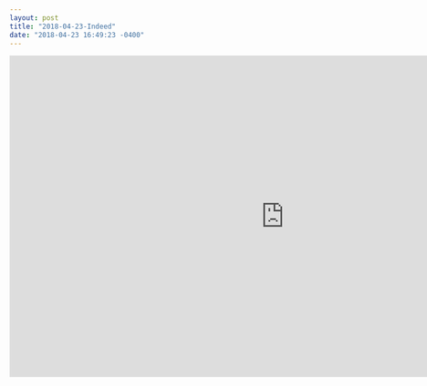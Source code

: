 ```yaml
---
layout: post
title: "2018-04-23-Indeed"
date: "2018-04-23 16:49:23 -0400"
---
```

<iframe src="https://onedrive.live.com/embed?cid=7A4009AE5855F5B2&amp;resid=7A4009AE5855F5B2%2110990&amp;authkey=APNlvKf-IvfOvzw&amp;em=2&amp;wdAr=1.7777777777777777" width="962px" height="565px" frameborder="0">this is ppt<a target="_blank" href="https://office.com">Microsoft Office</a> ppt <a target="_blank" href="https://office.com/webapps">Office Online</a> support</iframe>

